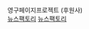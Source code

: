 영구페이지프로젝트 (후원사)<br>
<a href='http://newsfactory.iwinv.net/'>뉴스팩토리</a> <a href='https://news01.iwinv.net/'>뉴스팩토리</a>
